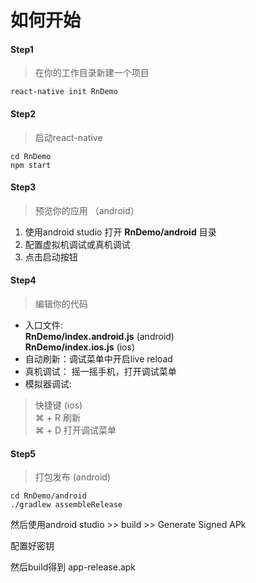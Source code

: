 # 如何开始

#### Step1

> 在你的工作目录新建一个项目

    react-native init RnDemo

#### Step2

> 启动react-native

    cd RnDemo
    npm start


#### Step3

> 预览你的应用 （android）

1. 使用android studio 打开 **RnDemo/android** 目录
2. 配置虚拟机调试或真机调试
3. 点击启动按钮

#### Step4

> 编辑你的代码

* 入口文件:  
**RnDemo/index.android.js**  (android)  
**RnDemo/index.ios.js**  (ios)  
* 自动刷新：调试菜单中开启live reload
* 真机调试： 摇一摇手机，打开调试菜单
* 模拟器调试:
> 快捷键 (ios)  
> ⌘ + R  刷新  
> ⌘ + D  打开调试菜单


#### Step5

> 打包发布 (android)

    cd RnDemo/android
    ./gradlew assembleRelease

然后使用android studio >> build >> Generate Signed APk

配置好密钥

然后build得到 app-release.apk
